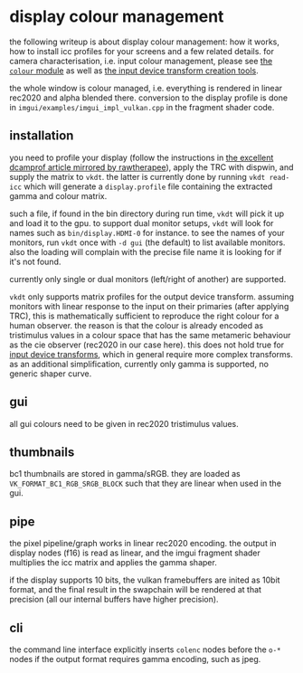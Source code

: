 # display colour management

the following writeup is about display colour management:
how it works, how to install icc profiles for your screens
and a few related details. for camera characterisation, i.e.
input colour management, please see
[the `colour` module](../../../src/pipe/modules/colour/readme.md)
as well as
[the input device transform creation tools](../../../src/tools/clut/readme.md).


the whole window is colour managed, i.e. everything
is rendered in linear rec2020 and alpha blended there.
conversion to the display profile is done in
``imgui/examples/imgui_impl_vulkan.cpp`` in the fragment
shader code.

## installation
you need to profile your display (follow the instructions in [the excellent
dcamprof article mirrored by rawtherapee](https://rawtherapee.com/mirror/dcamprof/argyll-display.html)),
apply the TRC with dispwin, and supply the matrix to `vkdt`. the latter is
currently done by running `vkdt read-icc` which will generate a
`display.profile` file containing the extracted gamma and colour matrix.

such a file, if found in the bin directory
during run time, `vkdt` will pick it up and load it to the gpu.
to support dual monitor setups, `vkdt` will look for names such as
`bin/display.HDMI-0` for instance. to see the names of your monitors,
run `vkdt` once with `-d gui` (the default) to list available
monitors. also the loading will complain with the precise file
name it is looking for if it's not found.

currently only single or dual monitors (left/right of another)
are supported.

`vkdt` only supports matrix profiles for the output device transform. assuming
monitors with linear response to the input on their primaries (after applying
TRC), this is mathematically sufficient to reproduce the right colour for a
human observer. the reason is that the colour is already encoded as tristimulus
values in a colour space that has the same metameric behaviour as the cie
observer (rec2020 in our case here). this does not hold true for [input device
transforms](../../../src/tools/clut/readme.md), which in general require more complex
transforms.
as an additional simplification, currently only gamma is supported, no generic
shaper curve.

## gui
all gui colours need to be given in rec2020 tristimulus values.

## thumbnails
bc1 thumbnails are stored in gamma/sRGB. they are loaded as
`VK_FORMAT_BC1_RGB_SRGB_BLOCK` such that they are linear
when used in the gui.

## pipe
the pixel pipeline/graph works in linear rec2020 encoding.
the output in display nodes (f16) is read as linear, and the
imgui fragment shader multiplies the icc matrix and applies
the gamma shaper.

if the display supports 10 bits, the vulkan framebuffers are
inited as 10bit format, and the final result in the swapchain
will be rendered at that precision (all our internal buffers
have higher precision).

## cli
the command line interface explicitly inserts `colenc` nodes before
the `o-*` nodes if the output format requires gamma encoding,
such as jpeg.
